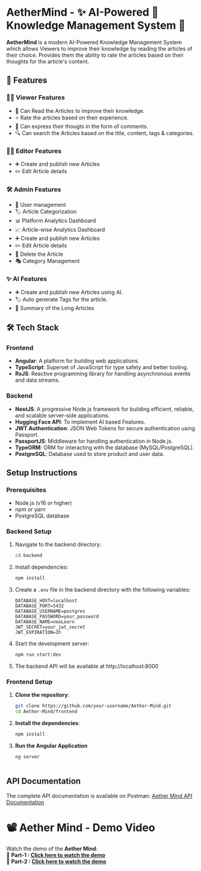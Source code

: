 # AetherMind - ✨ AI-Powered 🧠 Knowledge Management System 🚀

**AetherMind** is a modern AI-Powered Knowledge Management System which allows Viewers to improve their knowledge by reading the articles of their choice. Provides them the ability to rate the articles based on their thoughts for the article's content.

## 🌟 Features

### 👨‍🎓 Viewer Features
- 📑 Can Read the Articles to improve their knowledge.
- ⭐ Rate the articles based on their experience.
- 💭 Can express their thougts in the form of comments.
- 🔍 Can search the Articles based on the title, content, tags & categories.
  
### 👨‍🏫 Editor Features
- ➕ Create and publish new Articles
- ✏️ Edit Article details

### 🛠️ Admin Features
- 👥 User management
- 🏷️ Article Categorization
- 📊 Platform Analytics Dashboard
- 📈 Article-wise Analytics Dashboard
- ➕ Create and publish new Articles
- ✏️ Edit Article details
- 🚮 Delete the Article
- 🎭 Category Management

### ✨ AI Features
- ➕ Create and publish new Articles using AI.
- 🏷️ Auto generate Tags for the article.
- 🧾 Summary of the Long Articles

## 🛠️ Tech Stack

### Frontend
- **Angular**: A platform for building web applications.
- **TypeScript**: Superset of JavaScript for type safety and better tooling.
- **RxJS**: Reactive programming library for handling asynchronous events and data streams.

### Backend
- **NestJS**: A progressive Node.js framework for building efficient, reliable, and scalable server-side applications.
- **Hugging Face API**: To implement AI based Features.
- **JWT Authentication**: JSON Web Tokens for secure authentication using Passport.
- **PassportJS**: Middleware for handling authentication in Node.js.
- **TypeORM**: ORM for interacting with the database (MySQL/PostgreSQL).
- **PostgreSQL**: Database used to store product and user data.

## Setup Instructions
 
### Prerequisites
- Node.js (v16 or higher)
- npm or yarn
- PostgreSQL database
 
### Backend Setup
 
1. Navigate to the backend directory:
   ```bash
   cd backend
   ```
 
2. Install dependencies:
   ```bash
   npm install
   ```
 
3. Create a `.env` file in the backend directory with the following variables:
   ```
   DATABASE_HOST=localhost
   DATABASE_PORT=5432
   DATABASE_USERNAME=postgres
   DATABASE_PASSWORD=your_password
   DATABASE_NAME=neoLearn
   JWT_SECRET=your_jwt_secret
   JWT_EXPIRATION=1h
   ```
 
4. Start the development server:
   ```bash
   npm run start:dev
   ```
 
5. The backend API will be available at http://localhost:8000
 
 
### Frontend Setup
 
1. **Clone the repository**:
   ```bash
   git clone https://github.com/your-username/Aether-Mind.git
   cd Aether-Mind/frontend
   
2. **Install the dependencies**:
   ```bash
   npm install

3. **Run the Angular Application**
   ```bash
   ng server
 
## API Documentation
 
The complete API documentation is available on Postman:
[Aether Mind API Documentation](https://documenter.getpostman.com/view/26606017/2sB2ca5zBR)
 
 
# 📽️ Aether Mind - Demo Video  
 
Watch the demo of the **Aether Mind**:  
🔗 **Part-1 : [Click here to watch the demo](https://drive.google.com/file/d/1Q96DymjkJRGchAAnXvjNQAe8jjS1jNHc/view)**  
🔗 **Part-2 : [Click here to watch the demo](https://drive.google.com/file/d/19lKHExAJ6YaXVoowEHXqz-DLOCNCN2gj/view)**  
